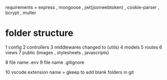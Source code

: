 requirements = express , mongoose , jwt(jsonwebtoken) , cookie-parser , bcrypt , multer

# folder structure
1   config
2   controllers
3   middlewares  changed to (utils)
4   models
5   routes
6   views
7   public (images , stylesheets , javascripts)

8   file name  .env
9   file name  .gitignore

10  vscode extension name = gkeep to add blank folders in git
